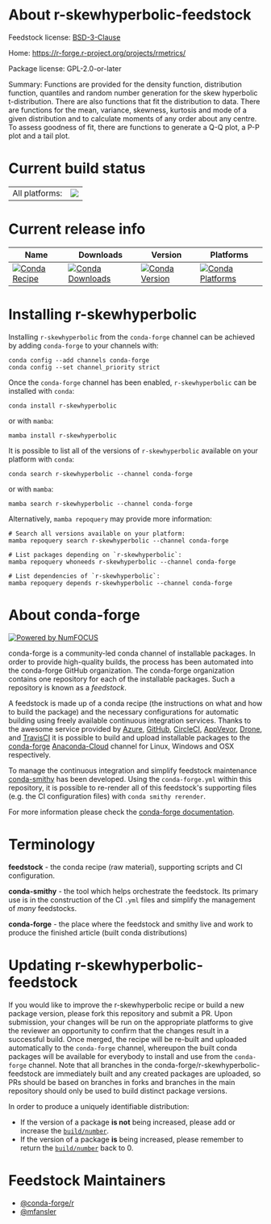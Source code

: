 About r-skewhyperbolic-feedstock
================================

Feedstock license: [BSD-3-Clause](https://github.com/conda-forge/r-skewhyperbolic-feedstock/blob/main/LICENSE.txt)

Home: https://r-forge.r-project.org/projects/rmetrics/

Package license: GPL-2.0-or-later

Summary: Functions are provided for the density function, distribution function, quantiles and random number generation for the skew hyperbolic t-distribution. There are also functions that fit the distribution to data. There are functions for the mean, variance, skewness, kurtosis and mode of a given distribution and to calculate moments of any order about any centre. To assess goodness of fit, there are functions to generate a Q-Q plot, a P-P plot and a tail plot.

Current build status
====================


<table><tr><td>All platforms:</td>
    <td>
      <a href="https://dev.azure.com/conda-forge/feedstock-builds/_build/latest?definitionId=15087&branchName=main">
        <img src="https://dev.azure.com/conda-forge/feedstock-builds/_apis/build/status/r-skewhyperbolic-feedstock?branchName=main">
      </a>
    </td>
  </tr>
</table>

Current release info
====================

| Name | Downloads | Version | Platforms |
| --- | --- | --- | --- |
| [![Conda Recipe](https://img.shields.io/badge/recipe-r--skewhyperbolic-green.svg)](https://anaconda.org/conda-forge/r-skewhyperbolic) | [![Conda Downloads](https://img.shields.io/conda/dn/conda-forge/r-skewhyperbolic.svg)](https://anaconda.org/conda-forge/r-skewhyperbolic) | [![Conda Version](https://img.shields.io/conda/vn/conda-forge/r-skewhyperbolic.svg)](https://anaconda.org/conda-forge/r-skewhyperbolic) | [![Conda Platforms](https://img.shields.io/conda/pn/conda-forge/r-skewhyperbolic.svg)](https://anaconda.org/conda-forge/r-skewhyperbolic) |

Installing r-skewhyperbolic
===========================

Installing `r-skewhyperbolic` from the `conda-forge` channel can be achieved by adding `conda-forge` to your channels with:

```
conda config --add channels conda-forge
conda config --set channel_priority strict
```

Once the `conda-forge` channel has been enabled, `r-skewhyperbolic` can be installed with `conda`:

```
conda install r-skewhyperbolic
```

or with `mamba`:

```
mamba install r-skewhyperbolic
```

It is possible to list all of the versions of `r-skewhyperbolic` available on your platform with `conda`:

```
conda search r-skewhyperbolic --channel conda-forge
```

or with `mamba`:

```
mamba search r-skewhyperbolic --channel conda-forge
```

Alternatively, `mamba repoquery` may provide more information:

```
# Search all versions available on your platform:
mamba repoquery search r-skewhyperbolic --channel conda-forge

# List packages depending on `r-skewhyperbolic`:
mamba repoquery whoneeds r-skewhyperbolic --channel conda-forge

# List dependencies of `r-skewhyperbolic`:
mamba repoquery depends r-skewhyperbolic --channel conda-forge
```


About conda-forge
=================

[![Powered by
NumFOCUS](https://img.shields.io/badge/powered%20by-NumFOCUS-orange.svg?style=flat&colorA=E1523D&colorB=007D8A)](https://numfocus.org)

conda-forge is a community-led conda channel of installable packages.
In order to provide high-quality builds, the process has been automated into the
conda-forge GitHub organization. The conda-forge organization contains one repository
for each of the installable packages. Such a repository is known as a *feedstock*.

A feedstock is made up of a conda recipe (the instructions on what and how to build
the package) and the necessary configurations for automatic building using freely
available continuous integration services. Thanks to the awesome service provided by
[Azure](https://azure.microsoft.com/en-us/services/devops/), [GitHub](https://github.com/),
[CircleCI](https://circleci.com/), [AppVeyor](https://www.appveyor.com/),
[Drone](https://cloud.drone.io/welcome), and [TravisCI](https://travis-ci.com/)
it is possible to build and upload installable packages to the
[conda-forge](https://anaconda.org/conda-forge) [Anaconda-Cloud](https://anaconda.org/)
channel for Linux, Windows and OSX respectively.

To manage the continuous integration and simplify feedstock maintenance
[conda-smithy](https://github.com/conda-forge/conda-smithy) has been developed.
Using the ``conda-forge.yml`` within this repository, it is possible to re-render all of
this feedstock's supporting files (e.g. the CI configuration files) with ``conda smithy rerender``.

For more information please check the [conda-forge documentation](https://conda-forge.org/docs/).

Terminology
===========

**feedstock** - the conda recipe (raw material), supporting scripts and CI configuration.

**conda-smithy** - the tool which helps orchestrate the feedstock.
                   Its primary use is in the construction of the CI ``.yml`` files
                   and simplify the management of *many* feedstocks.

**conda-forge** - the place where the feedstock and smithy live and work to
                  produce the finished article (built conda distributions)


Updating r-skewhyperbolic-feedstock
===================================

If you would like to improve the r-skewhyperbolic recipe or build a new
package version, please fork this repository and submit a PR. Upon submission,
your changes will be run on the appropriate platforms to give the reviewer an
opportunity to confirm that the changes result in a successful build. Once
merged, the recipe will be re-built and uploaded automatically to the
`conda-forge` channel, whereupon the built conda packages will be available for
everybody to install and use from the `conda-forge` channel.
Note that all branches in the conda-forge/r-skewhyperbolic-feedstock are
immediately built and any created packages are uploaded, so PRs should be based
on branches in forks and branches in the main repository should only be used to
build distinct package versions.

In order to produce a uniquely identifiable distribution:
 * If the version of a package **is not** being increased, please add or increase
   the [``build/number``](https://docs.conda.io/projects/conda-build/en/latest/resources/define-metadata.html#build-number-and-string).
 * If the version of a package **is** being increased, please remember to return
   the [``build/number``](https://docs.conda.io/projects/conda-build/en/latest/resources/define-metadata.html#build-number-and-string)
   back to 0.

Feedstock Maintainers
=====================

* [@conda-forge/r](https://github.com/conda-forge/r/)
* [@mfansler](https://github.com/mfansler/)

